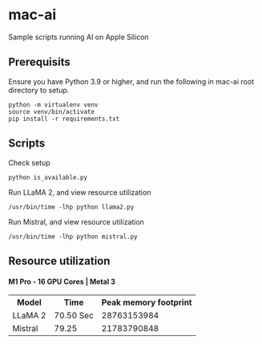# mac-ai
Sample scripts running AI on Apple Silicon

## Prerequisits
Ensure you have Python 3.9 or higher, and run the following in mac-ai root directory to setup.
```
python -m virtualenv venv
source venv/bin/activate
pip install -r requirements.txt
```

## Scripts

Check setup
```
python is_available.py
```

Run LLaMA 2, and view resource utilization
```
/usr/bin/time -lhp python llama2.py
```

Run Mistral, and view resource utilization
```
/usr/bin/time -lhp python mistral.py
```

## Resource utilization

#### M1 Pro - 16 GPU Cores | Metal 3
<table>
  <tr>
    <th>Model</th>
    <th>Time</th>
    <th>Peak memory footprint</th>
  </tr>
  <tr>
    <td>LLaMA 2</td>
    <td>70.50 Sec</td>
    <td>28763153984</td>
  </tr>
  <tr>
    <td>Mistral</td>
    <td>79.25</td>
    <td>21783790848</td>
  </tr>
</table>
